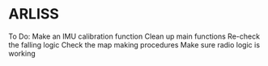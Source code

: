 # ARLISS
To Do:
Make an IMU calibration function
Clean up main functions
Re-check the falling logic
Check the map making procedures 
Make sure radio logic is working
